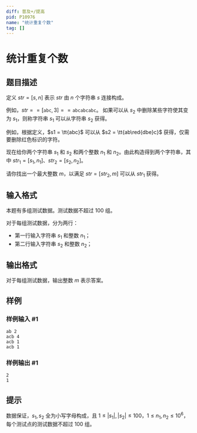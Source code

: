 ```yaml
---
diff: 普及+/提高
pid: P10976
name: "统计重复个数"
tag: []
---
```

# 统计重复个数
## 题目描述

定义 $str = [s, n]$ 表示 $str$ 由 $n$ 个字符串 $s$ 连接构成。

例如，$str == [\texttt{abc}, 3] == \texttt{abcabcabc}$。
如果可以从 $s_2$ 中删除某些字符使其变为 $s_1$，则称字符串 $s_1$ 可以从字符串 $s_2$ 获得。

例如，根据定义，$s1 = \tt{abc}$ 可以从 $s2 = \tt{ab\red{dbe}c}$ 获得，仅需要删除红色标识的字符。

现在给你两个字符串 $s_1$ 和 $s_2$ 和两个整数 $n_1$ 和 $n_2$。由此构造得到两个字符串，其中 $str_1 = [s_1, n_1]$、$str_2 = [s_2, n_2]$。

请你找出一个最大整数 $m$，以满足 $str = [str_2, m]$ 可以从 $str_1$ 获得。
## 输入格式

本题有多组测试数据。测试数据不超过 $100$ 组。

对于每组测试数据，分为两行：
- 第一行输入字符串 $s_1$ 和整数 $n_1$；
- 第二行输入字符串 $s_2$ 和整数 $n_2$；
## 输出格式

对于每组测试数据，输出整数 $m$ 表示答案。
## 样例

### 样例输入 #1
```
ab 2
acb 4
acb 1
acb 1
```
### 样例输出 #1
```
2
1
```
## 提示

数据保证，$s_1,s_2$ 全为小写字母构成，且 $1\leq |s_1|,|s_2| \leq 100$，$1\leq n_1,n_2\leq 10^6$，每个测试点的测试数据不超过 $100$ 组。
